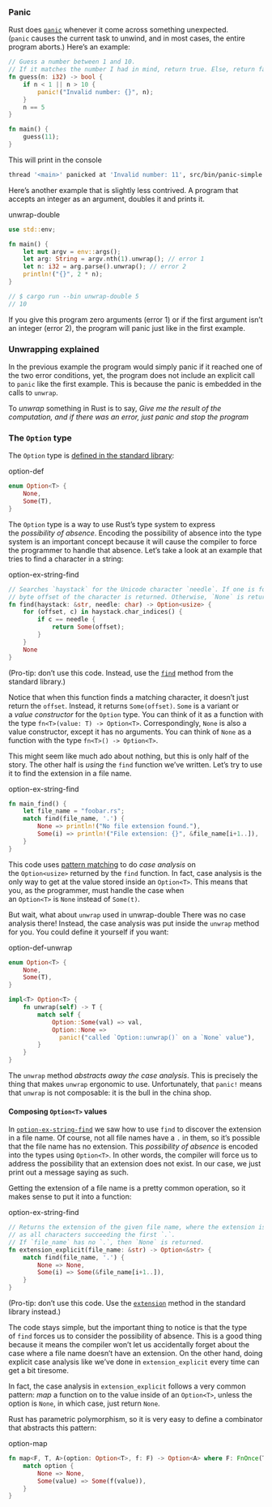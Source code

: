 ### Panic
Rust does [`panic`](http://doc.rust-lang.org/std/macro.panic!.html) whenever it come across something unexpected. (`panic` causes the current task to unwind, and in most cases, the entire program aborts.) Here’s an example:


```rust
// Guess a number between 1 and 10.
// If it matches the number I had in mind, return true. Else, return false.
fn guess(n: i32) -> bool {
    if n < 1 || n > 10 {
        panic!("Invalid number: {}", n);
    }
    n == 5
}

fn main() {
    guess(11);
}
```

This will print in the console
```sh
thread '<main>' panicked at 'Invalid number: 11', src/bin/panic-simple.rs:5
```

Here’s another example that is slightly less contrived. A program that accepts an integer as an argument, doubles it and prints it.

unwrap-double

```rust
use std::env;

fn main() {
    let mut argv = env::args();
    let arg: String = argv.nth(1).unwrap(); // error 1
    let n: i32 = arg.parse().unwrap(); // error 2
    println!("{}", 2 * n);
}

// $ cargo run --bin unwrap-double 5
// 10
```

If you give this program zero arguments (error 1) or if the first argument isn’t an integer (error 2), the program will panic just like in the first example.

### Unwrapping explained

In the previous example the program would simply panic if it reached one of the two error conditions, yet, the program does not include an explicit call to `panic` like the first example. This is because the panic is embedded in the calls to `unwrap`.

To *unwrap* something in Rust is to say, *Give me the result of the computation, and if there was an error, just panic and stop the program*  

### The `Option` type

The `Option` type is [defined in the standard library](http://doc.rust-lang.org/std/option/enum.Option.html):

option-def

```rust
enum Option<T> {
    None,
    Some(T),
}
```

The `Option` type is a way to use Rust’s type system to express the _possibility of absence_. Encoding the possibility of absence into the type system is an important concept because it will cause the compiler to force the programmer to handle that absence. Let’s take a look at an example that tries to find a character in a string:

option-ex-string-find

```rust
// Searches `haystack` for the Unicode character `needle`. If one is found, the
// byte offset of the character is returned. Otherwise, `None` is returned.
fn find(haystack: &str, needle: char) -> Option<usize> {
    for (offset, c) in haystack.char_indices() {
        if c == needle {
            return Some(offset);
        }
    }
    None
}
```

(Pro-tip: don’t use this code. Instead, use the [`find`](http://doc.rust-lang.org/std/primitive.str.html#method.find) method from the standard library.)

Notice that when this function finds a matching character, it doesn’t just return the `offset`. Instead, it returns `Some(offset)`. `Some` is a variant or a _value constructor_ for the `Option` type. You can think of it as a function with the type `fn<T>(value: T) -> Option<T>`. Correspondingly, `None` is also a value constructor, except it has no arguments. You can think of `None` as a function with the type `fn<T>() -> Option<T>`.

This might seem like much ado about nothing, but this is only half of the story. The other half is _using_ the `find` function we’ve written. Let’s try to use it to find the extension in a file name.

option-ex-string-find
```rust
fn main_find() {
    let file_name = "foobar.rs";
    match find(file_name, '.') {
        None => println!("No file extension found."),
        Some(i) => println!("File extension: {}", &file_name[i+1..]),
    }
}
```

This code uses [pattern matching](http://doc.rust-lang.org/1.0.0-beta.5/book/patterns.html) to do _case analysis_ on the `Option<usize>` returned by the `find` function. In fact, case analysis is the only way to get at the value stored inside an `Option<T>`. This means that you, as the programmer, must handle the case when an `Option<T>` is `None` instead of `Some(t)`.

But wait, what about `unwrap` used in unwrap-double There was no case analysis there! Instead, the case analysis was put inside the `unwrap` method for you. You could define it yourself if you want:

option-def-unwrap

```rust
enum Option<T> {
    None,
    Some(T),
}

impl<T> Option<T> {
    fn unwrap(self) -> T {
        match self {
            Option::Some(val) => val,
            Option::None =>
              panic!("called `Option::unwrap()` on a `None` value"),
        }
    }
}
```

The `unwrap` method _abstracts away the case analysis_. This is precisely the thing that makes `unwrap` ergonomic to use. Unfortunately, that `panic!` means that `unwrap` is not composable: it is the bull in the china shop.

#### Composing `Option<T>` values

In [`option-ex-string-find`](https://blog.burntsushi.net/rust-error-handling/#code-option-ex-string-find-2) we saw how to use `find` to discover the extension in a file name. Of course, not all file names have a `.` in them, so it’s possible that the file name has no extension. This _possibility of absence_ is encoded into the types using `Option<T>`. In other words, the compiler will force us to address the possibility that an extension does not exist. In our case, we just print out a message saying as such.

Getting the extension of a file name is a pretty common operation, so it makes sense to put it into a function:

option-ex-string-find

```rust
// Returns the extension of the given file name, where the extension is defined
// as all characters succeeding the first `.`.
// If `file_name` has no `.`, then `None` is returned.
fn extension_explicit(file_name: &str) -> Option<&str> {
    match find(file_name, '.') {
        None => None,
        Some(i) => Some(&file_name[i+1..]),
    }
}
```

(Pro-tip: don’t use this code. Use the [`extension`](http://doc.rust-lang.org/std/path/struct.Path.html#method.extension) method in the standard library instead.)

The code stays simple, but the important thing to notice is that the type of `find` forces us to consider the possibility of absence. This is a good thing because it means the compiler won’t let us accidentally forget about the case where a file name doesn’t have an extension. On the other hand, doing explicit case analysis like we’ve done in `extension_explicit` every time can get a bit tiresome.

In fact, the case analysis in `extension_explicit` follows a very common pattern: _map_ a function on to the value inside of an `Option<T>`, unless the option is `None`, in which case, just return `None`.

Rust has parametric polymorphism, so it is very easy to define a combinator that abstracts this pattern:

option-map

```rust
fn map<F, T, A>(option: Option<T>, f: F) -> Option<A> where F: FnOnce(T) -> A {
    match option {
        None => None,
        Some(value) => Some(f(value)),
    }
}
```